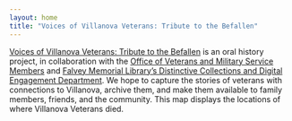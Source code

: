 ```yaml
---
layout: home
title: "Voices of Villanova Veterans: Tribute to the Befallen"
---
```


[Voices of Villanova Veterans: Tribute to the Befallen](https://veteransvoices.library.villanova.edu/) is an oral history project, in collaboration with the [Office of Veterans and Military Service Members](https://www1.villanova.edu/villanova/enroll/veterans-military.html) and [Falvey Memorial Library’s Distinctive Collections and Digital Engagement Department](https://library.villanova.edu/collections/distinctive). We hope to capture the stories of veterans with connections to Villanova, archive them, and make them available to family members, friends, and the community. This map displays the locations of where Villanova Veterans died.
